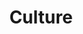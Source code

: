 ---
layout: category
id: culture
permalink: /culture/
title: Culture
nav: true
nav-order: 4
intro: It’s all well and good immersing yourself in gorgeous surroundings, but for a truly diverse romantic getaway don’t miss the most culturally-charged escapes here...

banner:
  attribution: >
    <a href="#photo-link">Photo</a> by username / <a rel="nofollow" href="https://creativecommons.org/licenses/by/2.0/">CC BY</a>

feature:
  id: nuremberg
  title: Nuremberg
  description: Once the chosen seat of German kings, Nuremberg has always been a rather significant city in Germany's history. The cultural riches are evident; magnificent churches, rows of painted medieval buildings and a vast castle add a fairytale touch to any sightseeing wander. Treasures fill the city’s esteemed museums and galleries, steeped in a culture of flourishing arts – Albrecht Dürer lived here, one of the most significant Renaissance artists outside of Italy. Cafes and bierkellers buzz with excitement, with grand squares a focal point of community revelry. Nuremberg is a wonderfully historic and culturally-charged destination.
  airport: AIRPORT NAME
  image-attribution: >
    <a href="#photo-link">Photo</a> by username / <a rel="nofollow" href="https://creativecommons.org/licenses/by/2.0/">CC BY</a>
  topics:
    - id: wurst
      title: Culinary Delights
      description: Nuremberg is no stranger to culinary deliciousness. Age-old brewing traditions, Franconian wines and hearty dishes, and the famous Nuremberg Lebkuchen make the city a great foodie destination. Perhaps most famous is the Nürnberger Bratwurst. Maybe not the most romantic meal out there, but if culture is what you’re interested in then wurst is what you’re going to get. You’ll find it dished up across town, from the street imbiss to the biergarten, but the formula remains unchanged. For a truly historic bite, head for Bratwurstglöcklein im Handwerkerhof ( a wursty mouthful of a name) where the beloved bratwurst has been served since 1313. That’s over 700 years of wurst and culture, served on a deliciously cabbage-y pewter plate.
      image-attribution: >
        <a href="#photo-link">Photo</a> by username / <a rel="nofollow" href="https://creativecommons.org/licenses/by/2.0/">CC BY</a>
    - id: medieval-romance
      title: Medieval Romance
      description: Though the war destroyed a great many of Nuremberg’s old buildings, they were painstakingly rebuilt brick-by-brick. It’s undeniable that the city retains its old-world grandeur; turrets and spires, brightly-painted timber-framed shops, and of course, the Imperial Castle. Marvel at the rich interiors and intricate facades of the city’s three medieval churches, the Frauenkirche, St Lorenz, and the oldest, the 13th-century St Sebalduskirche. Walk the old city walls, discover at the ostentatious 14th-century fountain in the Main Market Square, and have a famous red beer in the river-spanning, 700-year-old hospital-turned-bar.
      image-attribution: >
        <a href="#photo-link">Photo</a> by username / <a rel="nofollow" href="https://creativecommons.org/licenses/by/2.0/">CC BY</a>
    - id: high-art
      title: High Art
      description: Nuremberg is a champion of the arts, historically and to this day. The city’s most famous artist, Albrecht Dürer, had his home and workshop here, now lovingly restored and open to the public. He was Germany’s most important Renaissance artist – see how he lived, then pop along to the impressive Germanic National Museum to see some of his best works, alongside luminaries like Veit Stoß and Rembrandt. For something a little more modern, head to the Neues Museum, which traces the history of design from the post-war era to the present day.
      image-attribution: >
        <a href="#photo-link">Photo</a> by username / <a rel="nofollow" href="https://creativecommons.org/licenses/by/2.0/">CC BY</a>

destinations:
  - id: trier
    title: Trier
    description: The oldest city in Germany is filled with UNESCO sites, from ancient Roman bath complexes and vast Gothic churches. Set on the banks of the Mosel and surrounded by vine-clad hills, the old town is a heady mix of histories, with Roman relics galore (impressively preserved) rubbing shoulders with medieval masterpieces. Highlights include the vast Roman gate, the Porta Nigra, and the Gothic sprawl of Germany’s oldest cathedral.
    airport: AIRPORT NAME
    image-attribution: >
      <a href="#photo-link">Photo</a> by username / <a rel="nofollow" href="https://creativecommons.org/licenses/by/2.0/">CC BY</a>
  - id: potsdam
    title: Potsdam
    description: Slung between two arms of the Havel river, Potsdam is a grandiose aristocratic playground, a statement to the power of Brandenburg. Surprisingly close to Berlin, the UNESCO world heritage site mixes dazzling palaces and beguiling landscaped gardens, earning it the moniker the German Versailles. But it’s not all Baroque pomp; explore the Dutch Quarter, filled with red-brick boutiques and cafes, or take a peek at the Tudor-revival Russian Quarter. From beguiling parklands and palaces, to architecturally diverse neighbourhoods filled with great dining and drinking options, Potsdam is a surprising Berlin outlier.
    airport: AIRPORT NAME
    image-attribution: >
      <a href="#photo-link">Photo</a> by username / <a rel="nofollow" href="https://creativecommons.org/licenses/by/2.0/">CC BY</a>
  - id: bremen
    title: Bremen
    description: Bremen is a dynamic mix of styles and tastes, where history and modernity rub shoulders to create impressive cultural pursuits. Quaint medieval streets hide down-to-earth bars and cute cafes, riverside promenades are the setting of flea markets and beer gardens, and artisan workshops line the art deco streets of Bremen’s expressionist quarter. With so much going on it might be surprising to hear that Bremen has a casual, village feel to it; a quality that makes for a truly inspired weekend away.
    airport: AIRPORT NAME
    image-attribution: >
      <a href="#photo-link">Photo</a> by username / <a rel="nofollow" href="https://creativecommons.org/licenses/by/2.0/">CC BY</a>
  - id: gorlitz
    title: Görlitz
    description: Pastel baroque facades line cobbled streets, art nouveau public buildings evoke an old-world grandeur, and an east-meets-west split diversifies the town further. Having emerging unscathed from war, Görlitz is a playbook of architectural styles. It now shares its cultural wonders with the Polish half of Görlitz, just a bridge away across the flowing Lusatian Neisse river. Embrace this unique cultural offering with a romantic walk along the scenic embankment, taking in views of both sides of the city...
    airport: AIRPORT NAME
    image-attribution: >
      <a href="#photo-link">Photo</a> by username / <a rel="nofollow" href="https://creativecommons.org/licenses/by/2.0/">CC BY</a>
---